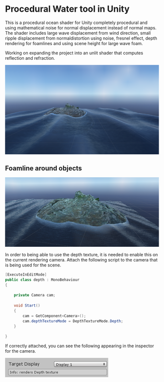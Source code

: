 # Procedural Water tool in Unity
This is a procedural ocean shader for Unity completely procedural and using mathematical noise for normal displacement instead of normal maps. The shader includes large wave displacement from wind direction, small ripple displacement from normaldistortion using noise, fresnel effect, depth rendering for foamlines and using scene height for large wave foam.

Working on expanding the project into an unlit shader that computes reflection and refraction. 

![Ocean](/images/final1.PNG)

<h2>Foamline around objects</h2>

![foamline](/images/foamline.PNG)

In order to being able to use the depth texture, it is needed to enable this on the current rendering camera. Attach the following script to the camera that is being used for the scene. 

```C#
[ExecuteInEditMode]
public class depth : MonoBehaviour
{

    private Camera cam;

    void Start()
    {
        cam = GetComponent<Camera>();
        cam.depthTextureMode = DepthTextureMode.Depth;
    }

}
```

If correctly attached, you can see the following appearing in the inspector for the camera. 

![depth rendering](/images/messageDepth.PNG)



